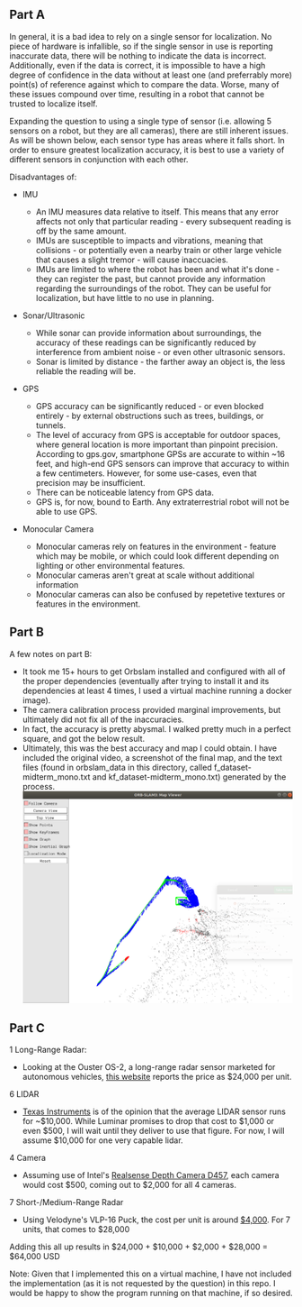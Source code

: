 ## Part A
In general, it is a bad idea to rely on a single sensor for localization. No piece of hardware is infallible, so if the single sensor in use is reporting inaccurate data, there will be nothing to indicate the data is incorrect. Additionally, even if the data is correct, it is impossible to have a high degree of confidence in the data without at least one (and preferrably more) point(s) of reference against which to compare the data. Worse, many of these issues compound over time, resulting in a robot that cannot be trusted to localize itself.

Expanding the question to using a single type of sensor (i.e. allowing 5 sensors on a robot, but they are all cameras), there are still inherent issues. As will be shown below, each sensor type has areas where it falls short. In order to ensure greatest localization accuracy, it is best to use a variety of different sensors in conjunction with each other.

Disadvantages of:

- IMU
    - An IMU measures data relative to itself. This means that any error affects not only that particular reading - every subsequent reading is off by the same amount.
    - IMUs are susceptible to impacts and vibrations, meaning that collisions - or potentially even a nearby train or other large vehicle that causes a slight tremor - will cause inaccuacies. 
    - IMUs are limited to where the robot has been and what it's done - they can register the past, but cannot provide any information regarding the surroundings of the robot. They can be useful for localization, but have little to no use in planning.

- Sonar/Ultrasonic
    - While sonar can provide information about surroundings, the accuracy of these readings can be significantly reduced by interference from ambient noise - or even other ultrasonic sensors.
    - Sonar is limited by distance - the farther away an object is, the less reliable the reading will be.

- GPS
    - GPS accuracy can be significantly reduced - or even blocked entirely - by external obstructions such as trees, buildings, or tunnels.
    - The level of accuracy from GPS is acceptable for outdoor spaces, where general location is more important than pinpoint precision. According to gps.gov, smartphone GPSs are accurate to within ~16 feet, and high-end GPS sensors can improve that accuracy to within a few centimeters. However, for some use-cases, even that precision may be insufficient.
    - There can be noticeable latency from GPS data.
    - GPS is, for now, bound to Earth. Any extraterrestrial robot will not be able to use GPS.

- Monocular Camera
    - Monocular cameras rely on features in the environment - feature which may be mobile, or which could look different depending on lighting or other environmental features.
    - Monocular cameras aren't great at scale without additional information
    - Monocular cameras can also be confused by repetetive textures or features in the environment.

## Part B
A few notes on part B:
- It took me 15+ hours to get Orbslam installed and configured with all of the proper dependencies (eventually after trying to install it and its dependencies at least 4 times, I used a virtual machine running a docker image).
- The camera calibration process provided marginal improvements, but ultimately did not fix all of the inaccuracies.
- In fact, the accuracy is pretty abysmal. I walked pretty much in a perfect square, and got the below result.
- Ultimately, this was the best accuracy and map I could obtain. I have included the original video, a screenshot of the final map, and the text files (found in orbslam_data in this directory, called f_dataset-midterm_mono.txt and kf_dataset-midterm_mono.txt) generated by the process.
![orbslam image](./orbslam_data/map_screenshot.png)

## Part C
1 Long-Range Radar:
- Looking at the Ouster OS-2, a long-range radar sensor marketed for autonomous vehicles, [this website](https://www.geoweeknews.com/news/ouster-launches-3-5k-16-channel-lidar-64-channel-sensor-longer-range) reports the price as \$24,000 per unit.

6 LIDAR
- [Texas Instruments](https://www.ti.com/lit/wp/slyy150b/slyy150b.pdf?ts=1697012064674&ref_url=https%253A%252F%252Fwww.bing.com%252F) is of the opinion that the average LIDAR sensor runs for ~\$10,000. While Luminar promises to drop that cost to \$1,000 or even \$500, I will wait until they deliver to use that figure. For now, I will assume \$10,000 for one very capable lidar.

4 Camera
- Assuming use of Intel's [Realsense Depth Camera D457](https://store.intelrealsense.com/buy-intel-realsense-depth-camera-d457.html), each camera would cost \$500, coming out to \$2,000 for all 4 cameras.

7 Short-/Medium-Range Radar
- Using Velodyne's VLP-16 Puck, the cost per unit is around [\$4,000](https://www.thedrive.com/tech/17297/velodyne-just-cut-the-price-of-its-most-popular-lidar-sensor-in-half). For 7 units, that comes to \$28,000

Adding this all up results in \$24,000 + \$10,000 + \$2,000 + \$28,000 = \$64,000 USD


Note: Given that I implemented this on a virtual machine, I have not included the implementation (as it is not requested by the question) in this repo. I would be happy to show the program running on that machine, if so desired.